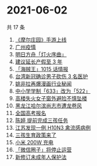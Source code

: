 # 2021-06-02

共 17 条

<!-- BEGIN ZHIHUSEARCH -->
<!-- 最后更新时间 Wed Jun 02 2021 19:15:14 GMT+0800 (China Standard Time) -->
1. [《摩尔庄园》手游上线](https://www.zhihu.com/search?q=摩尔庄园)
1. [广州疫情](https://www.zhihu.com/search?q=广州疫情)
1. [明日方舟「灯火序曲」](https://www.zhihu.com/search?q=明日方舟)
1. [建议延长产假至 3 年](https://www.zhihu.com/search?q=延长产假)
1. [「海贼王」1015 话情报](https://www.zhihu.com/search?q=海贼王)
1. [台湾新冠确诊男子砍伤 3 名医护](https://www.zhihu.com/search?q=台湾疫情)
1. [姚非拉再爆漫画行业秘闻](https://www.zhihu.com/search?q=姚非拉)
1. [中小学学制「633」改为「522」](https://www.zhihu.com/search?q=中小学)
1. [高楼失火女子窗外避险不慎坠楼](https://www.zhihu.com/search?q=高楼失火)
1. [黑龙江哈尔滨尚志市遭龙卷风](https://www.zhihu.com/search?q=黑龙江龙卷风)
1. [全国高考报名](https://www.zhihu.com/search?q=高考报名人数)
1. [陈婷 提前完成三孩任务](https://www.zhihu.com/search?q=张艺谋太太)
1. [江苏发现一例 H10N3 禽流感病例](https://www.zhihu.com/search?q=江苏禽流感)
1. [三孩生育政策来了](https://www.zhihu.com/search?q=三孩政策)
1. [小米 200W 充电](https://www.zhihu.com/search?q=小米电池)
1. [「微信圈子」将停止运营](https://www.zhihu.com/search?q=微信圈子)
1. [新修订未成年人保护法](https://www.zhihu.com/search?q=未成年人保护法)
<!-- END ZHIHUSEARCH -->
